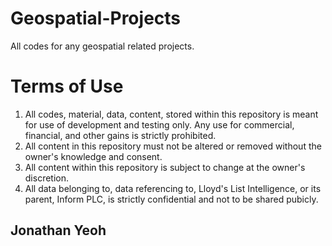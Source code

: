 # Geospatial-Projects
All codes for any geospatial related projects.

# Terms of Use
1. All codes, material, data, content, stored within this repository is meant for use of development and testing only. Any use for commercial, financial, and other gains is strictly prohibited.
2. All content in this repository must not be altered or removed without the owner's knowledge and consent.
3. All content within this repository is subject to change at the owner's discretion.
4. All data belonging to, data referencing to, Lloyd's List Intelligence, or its parent, Inform PLC, is strictly confidential and not to be shared pubicly.

## Jonathan Yeoh
